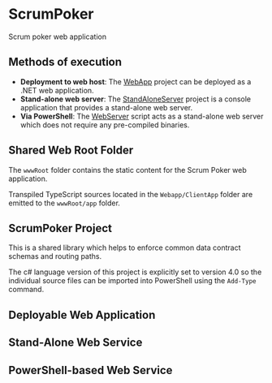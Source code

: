 # ScrumPoker

Scrum poker web application

## Methods of execution

- **Deployment to web host**: The [WebApp](#deployable-web-application) project can be deployed as a .NET web application.
- **Stand-alone web server**: The [StandAloneServer](#stand-alone-web-service) project is a console application that provides a stand-alone web server.
- **Via PowerShell**: The [WebServer](#powershell-based-web-service) script acts as a stand-alone web server which does not require any pre-compiled binaries.

## Shared Web Root Folder

The `wwwRoot` folder contains the static content for the Scrum Poker web application.

Transpiled TypeScript sources located in the `Webapp/ClientApp` folder are emitted to the `wwwRoot/app` folder.

## ScrumPoker Project

This is a shared library which helps to enforce common data contract schemas and routing paths.

The c# language version of this project is explicitly set to version 4.0 so the individual source files can be imported into PowerShell using the `Add-Type` command.

## Deployable Web Application

## Stand-Alone Web Service

## PowerShell-based Web Service
